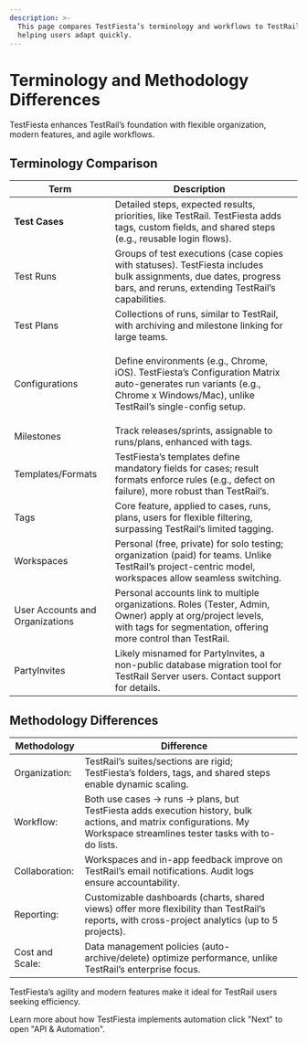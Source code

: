 ```yaml
---
description: >-
  This page compares TestFiesta’s terminology and workflows to TestRail’s,
  helping users adapt quickly.
---
```


# Terminology and Methodology Differences

TestFiesta enhances TestRail’s foundation with flexible organization, modern features, and agile workflows.

## Terminology Comparison

<table><thead><tr><th>Term</th><th>Description</th><th data-hidden></th></tr></thead><tbody><tr><td><strong>Test Cases</strong></td><td>Detailed steps, expected results, priorities, like TestRail. TestFiesta adds tags, custom fields, and shared steps (e.g., reusable login flows).</td><td></td></tr><tr><td>Test Runs</td><td>Groups of test executions (case copies with statuses). TestFiesta includes bulk assignments, due dates, progress bars, and reruns, extending TestRail’s capabilities.</td><td></td></tr><tr><td>Test Plans</td><td>Collections of runs, similar to TestRail, with archiving and milestone linking for large teams.</td><td></td></tr><tr><td>Configurations</td><td><p></p><p>Define environments (e.g., Chrome, iOS). TestFiesta’s Configuration Matrix auto-generates run variants (e.g., Chrome x Windows/Mac), unlike TestRail’s single-config setup.</p></td><td></td></tr><tr><td>Milestones</td><td>Track releases/sprints, assignable to runs/plans, enhanced with tags.</td><td></td></tr><tr><td>Templates/Formats</td><td>TestFiesta’s templates define mandatory fields for cases; result formats enforce rules (e.g., defect on failure), more robust than TestRail’s.</td><td></td></tr><tr><td>Tags</td><td>Core feature, applied to cases, runs, plans, users for flexible filtering, surpassing TestRail’s limited tagging.</td><td></td></tr><tr><td><p></p><p>Workspaces</p></td><td>Personal (free, private) for solo testing; organization (paid) for teams. Unlike TestRail’s project-centric model, workspaces allow seamless switching.</td><td></td></tr><tr><td><p></p><p>User Accounts and Organizations</p></td><td>Personal accounts link to multiple organizations. Roles (Tester, Admin, Owner) apply at org/project levels, with tags for segmentation, offering more control than TestRail.</td><td></td></tr><tr><td><p></p><p>PartyInvites</p></td><td>Likely misnamed for PartyInvites, a non-public database migration tool for TestRail Server users. Contact support for details.</td><td></td></tr></tbody></table>

## Methodology Differences

<table><thead><tr><th>Methodology</th><th>Difference</th><th data-hidden></th></tr></thead><tbody><tr><td>Organization:</td><td>TestRail’s suites/sections are rigid; TestFiesta’s folders, tags, and shared steps enable dynamic scaling.</td><td></td></tr><tr><td>Workflow:</td><td>Both use cases → runs → plans, but TestFiesta adds execution history, bulk actions, and matrix configurations. My Workspace streamlines tester tasks with to-do lists.</td><td></td></tr><tr><td>Collaboration:</td><td>Workspaces and in-app feedback improve on TestRail’s email notifications. Audit logs ensure accountability.</td><td></td></tr><tr><td>Reporting:</td><td>Customizable dashboards (charts, shared views) offer more flexibility than TestRail’s reports, with cross-project analytics (up to 5 projects).</td><td></td></tr><tr><td>Cost and Scale:</td><td>Data management policies (auto-archive/delete) optimize performance, unlike TestRail’s enterprise focus.</td><td></td></tr></tbody></table>

TestFiesta’s agility and modern features make it ideal for TestRail users seeking efficiency.



Learn more about how TestFiesta implements automation click "Next" to open "API & Automation".
